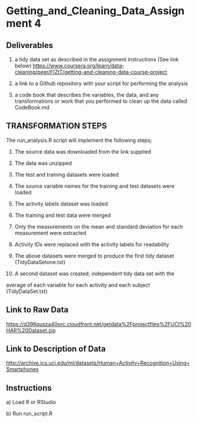 # Getting_and_Cleaning_Data_Assignment 4

## Deliverables
 1) a tidy data set as described in the assignment instructions (See link below)
 https://www.coursera.org/learn/data-cleaning/peer/FIZtT/getting-and-cleaning-data-course-project
 
 2) a link to a Github repository with your script for performing the analysis
 
 3) a code book that describes the variables, the data, and any transformations or work that you performed to clean up the data called CodeBook.md
 

## TRANSFORMATION STEPS
 The run_analysis.R script will implement the following steps;
 
1) The source data was downloaded from the link supplied

2) The data was unzipped

3) The test and training datasets were loaded

4) The source variable names for the training and test datasets were loaded

5) The activity labels dataset was loaded

6) The training and test data were merged

7) Only the measurements on the mean and standard deviation for each measurement were extracted

8) Activity IDs were replaced with the activity labels for readability

9) The above datasets were merged to produce the first tidy dataset (TidyDataSetone.txt)

10) A second dataset was created; independent tidy data set with the 

average of each variable for each activity and each subject (TidyDataSet.txt)



## Link to Raw Data 
 
 https://d396qusza40orc.cloudfront.net/getdata%2Fprojectfiles%2FUCI%20HAR%20Dataset.zip
 
## Link to Description of Data
 http://archive.ics.uci.edu/ml/datasets/Human+Activity+Recognition+Using+Smartphones
 
## Instructions
 a) Load R or RStudio 
 
 b) Run run_script.R
